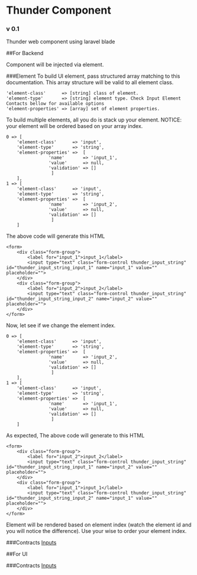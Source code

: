 # Thunder Component
### v 0.1
Thunder web component using laravel blade

##For Backend

Component will be injected via element. 

###Element 
To build UI element, pass structured array matching to this documentation. This array structure will be valid to all element class.

	'element-class'      => [string] class of element.
	'element-type'       => [string] element type. Check Input Element Contacts bellow for available options
	'element-properties' => [array] set of element properties.

To build multiple elements, all you do is stack up your element. NOTICE: your element will be ordered based on your array index.

 	0 => [
		'element-class'      => 'input',
		'element-type'       => 'string',
		'element-properties' =>  [
					'name'       => 'input_1',
					'value'      => null,
					'validation' => []
				     ]
		],
 	1 => [
		'element-class'      => 'input',
		'element-type'       => 'string',
		'element-properties' =>  [
					'name'       => 'input_2',
					'value'      => null,
					'validation' => []
				     ]
		]
		
The above code will generate this HTML

	<form>
		<div class="form-group">
			<label for="input_1">input_1</label>
			<input type="text" class="form-control thunder_input_string" id="thunder_input_string_input_1" name="input_1" value="" placeholder="">
		</div>
		<div class="form-group">
			<label for="input_2">input_2</label>
			<input type="text" class="form-control thunder_input_string" id="thunder_input_string_input_2" name="input_2" value="" placeholder="">
		</div>		
	</form>
	
Now, let see if we change the element index.

 	0 => [
		'element-class'      => 'input',
		'element-type'       => 'string',
		'element-properties' =>  [
					'name'       => 'input_2',
					'value'      => null,
					'validation' => []
				     ]
		],
 	1 => [
		'element-class'      => 'input',
		'element-type'       => 'string',
		'element-properties' =>  [
					'name'       => 'input_1',
					'value'      => null,
					'validation' => []
				     ]
		]
		
As expected, The above code will generate to this HTML

	<form>
		<div class="form-group">
			<label for="input_2">input_2</label>
			<input type="text" class="form-control thunder_input_string" id="thunder_input_string_input_1" name="input_2" value="" placeholder="">
		</div>
		<div class="form-group">
			<label for="input_1">input_1</label>
			<input type="text" class="form-control thunder_input_string" id="thunder_input_string_input_2" name="input_1" value="" placeholder="">
		</div>		
	</form>	

Element will be rendered based on element index (watch the element id and you will notice the difference). Use your wise to order your element index.

###Contracts 
[Inputs](https://github.com/ThunderID/ThunderComponents/blob/master/Contracts/Backend/Inputs.mdown)

##For UI

###Contracts 
[Inputs](https://github.com/ThunderID/ThunderComponents/blob/master/Contracts/UI/inputs.mdown)
